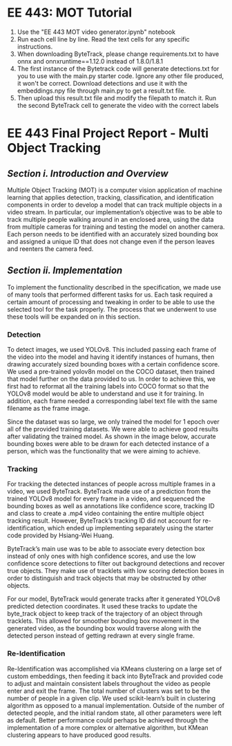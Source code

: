 # EE 443: MOT Tutorial
1. Use the "EE 443 MOT video generator.ipynb" notebook
2. Run each cell line by line. Read the text cells for any specific instructions.
3. When downloading ByteTrack, please change requirements.txt to have onnx and onnxruntime==1.12.0 instead of 1.8.0/1.8.1
4. The first instance of the Bytetrack code will generate detections.txt for you to use with the main.py starter code. Ignore any other file produced, it won't be correct. Download detections and use it with the embeddings.npy file through main.py to get a result.txt file.
5. Then upload this result.txt file and modify the filepath to match it. Run the second ByteTrack cell to generate the video with the correct labels

# EE 443 Final Project Report - Multi Object Tracking

## ***Section i. Introduction and Overview***
Multiple Object Tracking (MOT) is a computer vision application of machine learning that applies detection, tracking, classification, and identification components in order to develop a model that can track multiple objects in a video stream. In particular, our implementation’s objective was to be able to track multiple people walking around in an enclosed area, using the data from multiple cameras for training and testing the model on another camera. Each person needs to be identified with an accurately sized bounding box and assigned a unique ID that does not change even if the person leaves and reenters the camera feed.

## ***Section ii. Implementation***
To implement the functionality described in the specification, we made use of many tools that performed different tasks for us. Each task required a certain amount of processing and tweaking in order to be able to use the selected tool for the task properly. The process that we underwent to use these tools will be expanded on in this section.

### Detection
To detect images, we used YOLOv8. This included passing each frame of the video into the model and having it identify instances of humans, then drawing accurately sized bounding boxes with a certain confidence score. We used a pre-trained yolov8n model on the COCO dataset, then trained that model further on the data provided to us. In order to achieve this, we first had to reformat all the training labels into COCO format so that the YOLOv8 model would be able to understand and use it for training. In addition, each frame needed a corresponding label text file with the same filename as the frame image. 

Since the dataset was so large, we only trained the model for 1 epoch over all of the provided training datasets. We were able to achieve good results after validating the trained model. As shown in the image below, accurate bounding boxes were able to be drawn for each detected instance of a person, which was the functionality that we were aiming to achieve.

### Tracking 
For tracking the detected instances of people across multiple frames in a video, we used ByteTrack. ByteTrack made use of a prediction from the trained YOLOv8 model for every frame in a video, and sequenced the bounding boxes as well as annotations like confidence score, tracking ID and class to create a .mp4 video containing the entire multiple object tracking result. However, ByteTrack’s tracking ID did not account for re-identification, which ended up implementing separately using the starter code provided by Hsiang-Wei Huang. 

ByteTrack’s main use was to be able to associate every detection box instead of only ones with high confidence scores, and use the low confidence score detections to filter out background detections and recover true objects. They make use of tracklets with low scoring detection boxes in order to distinguish and track objects that may be obstructed by other objects.

For our model, ByteTrack would generate tracks after it generated YOLOv8 predicted detection coordinates. It used these tracks to update the byte_track object to keep track of the trajectory of an object through tracklets. This allowed for smoother bounding box movement in the generated video, as the bounding box would traverse along with the detected person instead of getting redrawn at every single frame.

### Re-Identification 
Re-Identification was accomplished via KMeans clustering on a large set of custom embeddings, then feeding it back into ByteTrack and provided code to adjust and maintain consistent labels throughout the video as people enter and exit the frame. The total number of clusters was set to be the number of people in a given clip. We used scikit-learn’s built in clustering algorithm as opposed to a manual implementation. Outside of the number of detected people, and the initial random state, all other parameters were left as default. Better performance could perhaps be achieved through the implementation of a more complex or alternative algorithm, but KMean clustering appears to have produced good results.
